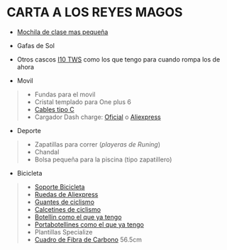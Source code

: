 # CARTA A LOS REYES MAGOS
* [Mochila de clase mas pequeña](https://es.aliexpress.com/store/product/TINYAT-Men-Laptop-Backpack-For-15-USB-Charger-Backpacks-Computer-Anti-theft-Bag-pack-Unisex-School/1847863_32954413579.html?spm=a219c.search0103.3.245.9d4f38cdC2E4n0&ws_ab_test=searchweb0_0,searchweb201602_1_10065_10068_10547_319_10891_317_10548_10696_10084_453_454_10083_10618_10307_10820_10821_10301_10303_537_536_10059_10884_10887_321_322_10103,searchweb201603_52,ppcSwitch_0&algo_expid=7e7b3e96-79fc-4bd4-a34d-a1d667dcd5c8-30&algo_pvid=7e7b3e96-79fc-4bd4-a34d-a1d667dcd5c8)

* Gafas de Sol

* Otros cascos [I10 TWS](https://es.aliexpress.com/item/Original-nuevo-manos-libres-auriculares-Mini-i10-i9s-i12-TWS-Q32-auricular-ltimo-5-0-inal/32957092419.html?spm=a2g0s.9042311.0.0.3da263c07Ih0JH) como los que tengo para cuando rompa los de ahora 

* Movil

>* Fundas para el movil
>* Cristal templado para One plus 6
>* [Cables tipo C](https://www.amazon.es/AUKEY-Sincronizaci%C3%B3n-Samsung-Galaxy-MacBook/dp/B01ISKOPOK/ref=pd_sim_147_7?_encoding=UTF8&pd_rd_i=B01ISKOPOK&pd_rd_r=4d61c123-74e7-11e9-81c3-8ba35bc13d5c&pd_rd_w=MLw9M&pd_rd_wg=oJlvP&pf_rd_p=c5e8da29-5841-4f7b-8c21-cf8ed834359e&pf_rd_r=06WPACFNW5SRG2C4XQKM&psc=1&refRID=06WPACFNW5SRG2C4XQKM)
>* Cargador Dash charge: [Oficial](https://www.oneplus.com/es/oneplus-fast-charge-power-bundle) o [Aliexpress](https://es.aliexpress.com/store/product/Original-OnePlus-5-charger-dash-charger-OnePlus-3-3T-charger-EU-5V4A-fast-quick-charge-Adapter/1434006_32826010063.html?spm=a219c.search0104.3.2.45bb1304Jr2lt8&ws_ab_test=searchweb0_0,searchweb201602_2_10065_10068_10547_319_10891_317_10548_10696_10924_453_10084_454_10083_10927_10618_10920_10921_10922_10307_10820_10301_10821_10303_537_536_10059_10884_10887_100031_321_322_10103_5727015_5727515-5727015,searchweb201603_51,ppcSwitch_0&algo_expid=ad746d82-c118-411d-bf62-801b90c3f3ae-0&algo_pvid=ad746d82-c118-411d-bf62-801b90c3f3ae)

* Deporte

>* Zapatillas para correr (_playeras de Runing_)
>* Chandal
>* Bolsa pequeña para la piscina (tipo zapatillero)

* Bicicleta

>* [Soporte Bicicleta](https://www.amazon.es/Bicisupport-ART-50-Soporte-de-ciclismo/dp/B00NFLJA16/ref=pd_sbs_200_6/262-0029680-1808117?_encoding=UTF8&pd_rd_i=B00NFLJA16&pd_rd_r=ba1b6789-74ed-11e9-b319-65514b26e690&pd_rd_w=GACqn&pd_rd_wg=WTqx0&pf_rd_p=015a6fb5-f315-4cbc-9908-0dbd43620b7b&pf_rd_r=QGXEY7VGHA342T8C9FWC&psc=1&refRID=QGXEY7VGHA342T8C9FWC)
>* [Ruedas de Aliexpress](https://es.aliexpress.com/item/Carbono-CENTRO-DE-LUZ-ultra-700C-40mm-bicicleta-de-carretera-de-aleaci-n-de-aluminio-llanta/32958284009.html?spm=a2g0o.cart.99999999.284.6e6e3c00ezXOGm)
>* [Guantes de ciclismo](https://es.aliexpress.com/item/Tour-de-Francia-3D-GEL-Pad-Ciclismo-guantes-hombre-mujer-bicicleta-MTB-bicicleta-guantes-alta-calidad/32838815642.html?spm=a2g0o.cart.99999999.290.6e6e3c00ezXOGm)
>* [Calcetines de ciclismo](https://www.specialized.com/es/es/sl-elite-summer-sock/p/154807?color=246923-154807#)
>* [Botellin como el que ya tengo](https://www.recambios-bici.es/1847837-bidon-camelbak-podium-710-ml.html?gclid=CjwKCAjw5dnmBRACEiwAmMYGOReOVw3ihvkdp3NYrzK3TwQ87-joIKRb2t0fS-37tJTgnMFh3bDBnhoC318QAvD_BwE#/undefined-capacidad-710_ml/colores-rojo)
>* [Portabotellines como el que ya tengo](https://www.amazon.es/Elite-Custom-Race-Portabid%C3%B3n-elast%C3%B3mero/dp/B006GF0S1E/ref=sr_1_35?__mk_es_ES=%C3%85M%C3%85%C5%BD%C3%95%C3%91&crid=XTZJET77IJ14&keywords=soporte%2Bciclismo&qid=1557591282&s=gateway&sprefix=soporte%2Bcicl%2Caps%2C277&sr=8-35&th=1)
>* Plantillas Specialize
>* [Cuadro de Fibra de Carbono](https://es.aliexpress.com/item/2019-nuevo-de-carretera-de-carbono-bicicleta-de-carretera-ciclismo-bicicleta-de-marcos-de-la-marca/32861247643.html?spm=a2g0o.cart.99999999.282.2e203c001d0N3V) 56.5cm
